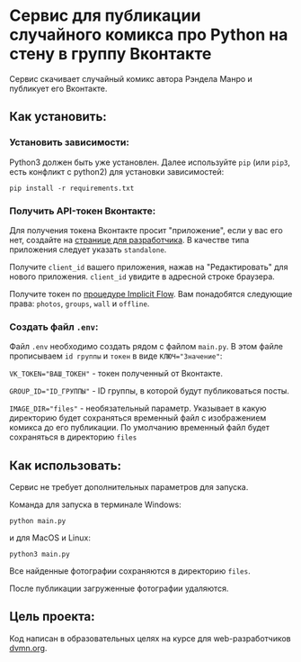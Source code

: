 # Сервис для публикации случайного комикса про Python на стену в группу Вконтакте

Сервис скачивает случайный комикс автора Рэндела Манро и публикует его Вконтакте.

## Как установить:

### Установить зависимости:

Python3 должен быть уже установлен. Далее используйте `pip` (или `pip3`, есть конфликт с python2) для установки зависимостей:

```
pip install -r requirements.txt
```

### Получить API-токен Вконтакте:
Для получения токена Вконтакте просит "приложение", если у вас его нет,
создайте на [странице для разработчика](https://vk.com/dev). 
В качестве типа приложения следует указать `standalone`.

Получите `client_id` вашего приложения, нажав на "Редактировать" для нового приложения.
`client_id` увидите в адресной строке браузера.

Получите токен по [процедуре Implicit Flow](https://vk.com/dev/implicit_flow_user).
Вам понадобятся следующие права: `photos`, `groups`, `wall` и `offline`.

### Создать файл `.env`:

Файл `.env` необходимо создать рядом с файлом `main.py`. В этом файле прописываем `id группы` и `токен` в виде `КЛЮЧ="Значение"`:

`VK_TOKEN="ВАШ_ТОКЕН"` - токен полученный от Вконтакте.

`GROUP_ID="ID_ГРУППЫ"` - ID группы, в которой будут публиковаться посты.

`IMAGE_DIR="files"` - необязательный параметр. Указывает в какую директорию будет сохраняться временный файл с изображением
комикса до его публикации. По умолчанию временный файл будет сохраняться в директорию `files`

## Как использовать:

Сервис не требует дополнительных параметров для запуска.

Команда для запуска в терминале Windows:

```
python main.py
```

и для MacOS и Linux:

```
python3 main.py
```

Все найденные фотографии сохраняются в директорию `files`.

После публикации загруженные фотографии удаляются.


## Цель проекта:

Код написан в образовательных целях на курсе для web-разработчиков [dvmn.org](https://dvmn.org/).